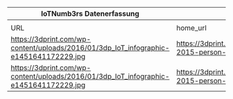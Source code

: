 |IoTNumb3rs Datenerfassung|||||||||||
| ---- | ---- | ---- | ---- | ---- | ---- | ---- | ---- | ---- | ---- | ---- |
||||||||||||
|URL|home_url|filename|device_class|device_count|market_class|market_volume|prognosis_year|publication_year|authorship_class|Dropbox folder|
|https://3dprint.com/wp-content/uploads/2016/01/3dp_IoT_infographic-e1451641172229.jpg|https://3dprint.com/113502/iot-2015-person-of-the-year/|file20_3dp_IoT_infographic-e1451641172229.jpg|generic IoT|50000000000|||2020|2016|journalist|marielledemuth/20190113-1508|
|https://3dprint.com/wp-content/uploads/2016/01/3dp_IoT_infographic-e1451641172229.jpg|https://3dprint.com/113502/iot-2015-person-of-the-year/|file20_3dp_IoT_infographic-e1451641172229.jpg|generic IoT|5E+11|||2030|2016|journalist|marielledemuth/20190113-1508|
